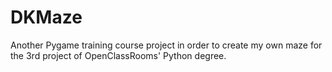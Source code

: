 # DKMaze
Another Pygame training course project in order to create my own maze for the 3rd project of OpenClassRooms' Python degree.
